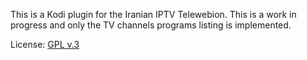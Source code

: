 This is a Kodi plugin for the Iranian IPTV Telewebion. This is a work in progress and only the TV channels programs listing is implemented.

License: [GPL v.3](http://www.gnu.org/copyleft/gpl.html)
